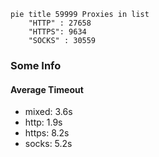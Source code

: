 
```mermaid
pie title 59999 Proxies in list
    "HTTP" : 27658
    "HTTPS": 9634
    "SOCKS" : 30559
```

### Some Info
#### Average Timeout

- mixed: 3.6s
- http: 1.9s
- https: 8.2s
- socks: 5.2s